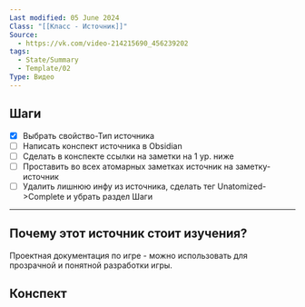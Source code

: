 ```yaml
---
Last modified: 05 June 2024
Class: "[[Класс - Источник]]"
Source:
  - https://vk.com/video-214215690_456239202
tags:
  - State/Summary
  - Template/02
Type: Видео
---
```

## Шаги
- [x] Выбрать свойство-Тип источника
- [ ] Написать конспект источника в Obsidian
- [ ] Сделать в конспекте ссылки на заметки на 1 ур. ниже
- [ ] Проставить во всех атомарных заметках источник на заметку-источник
- [ ] Удалить лишнюю инфу из источника, сделать тег Unatomized->Complete и убрать раздел Шаги
---

## Почему этот источник стоит изучения?
Проектная документация по игре - можно использовать для прозрачной и понятной разработки игры.

## Конспект

